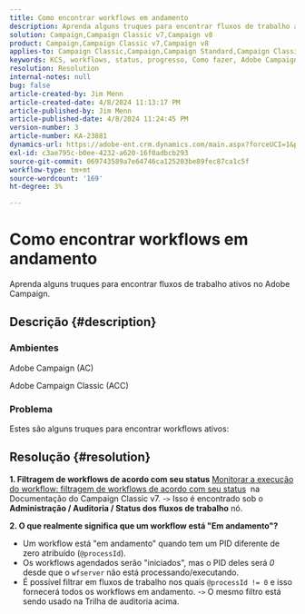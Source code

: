 ```yaml
---
title: Como encontrar workflows em andamento
description: Aprenda alguns truques para encontrar fluxos de trabalho ativos no Adobe Campaign.
solution: Campaign,Campaign Classic v7,Campaign v8
product: Campaign,Campaign Classic v7,Campaign v8
applies-to: Campaign Classic,Campaign,Campaign Standard,Campaign Classic v7,Campaign v8
keywords: KCS, workflows, status, progresso, Como fazer, Adobe Campaign, AC, ACC, Adobe Campaign Classic
resolution: Resolution
internal-notes: null
bug: false
article-created-by: Jim Menn
article-created-date: 4/8/2024 11:13:17 PM
article-published-by: Jim Menn
article-published-date: 4/8/2024 11:24:45 PM
version-number: 3
article-number: KA-23881
dynamics-url: https://adobe-ent.crm.dynamics.com/main.aspx?forceUCI=1&pagetype=entityrecord&etn=knowledgearticle&id=224e7394-fdf5-ee11-a1fe-6045bd006268
exl-id: c3ae795c-b0ee-4232-a620-16f0adbcb293
source-git-commit: 069743589a7e64746ca125203be89fec87ca1c5f
workflow-type: tm+mt
source-wordcount: '169'
ht-degree: 3%

---
```


# Como encontrar workflows em andamento


Aprenda alguns truques para encontrar fluxos de trabalho ativos no Adobe Campaign.

## Descrição {#description}


### Ambientes

Adobe Campaign (AC)

Adobe Campaign Classic (ACC)

### Problema

Estes são alguns truques para encontrar workflows ativos:


## Resolução {#resolution}


<b>1. Filtragem de workflows de acordo com seu status</b>
[Monitorar a execução do workflow: filtragem de workflows de acordo com seu status](https://experienceleague.adobe.com/docs/campaign-classic/using/automating-with-workflows/monitoring-workflows/monitoring-workflow-execution.html?lang=en#filtering-workflows-status)  na Documentação do Campaign Classic v7.
-`>`  Isso é encontrado sob o <b>Administração / Auditoria / Status dos fluxos de trabalho</b> nó.

<b>2. O que realmente significa que um workflow está &quot;Em andamento&quot;?</b>
- Um workflow está &quot;em andamento&quot; quando tem um PID diferente de zero atribuído (`@processId`).
- Os workflows agendados serão &quot;iniciados&quot;, mas o PID deles será *0* desde que o `wfserver` não está processando/executando.
- É possível filtrar em fluxos de trabalho nos quais `@processId != 0` e isso fornecerá todos os workflows em andamento.
-`>`  O mesmo filtro está sendo usado na Trilha de auditoria acima.

